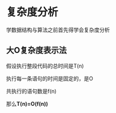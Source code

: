# 复杂度分析
学数据结构与算法之前首先得学会复杂度分析

## 大O复杂度表示法
假设执行整段代码的总时间是T(n)

执行每一条语句的时间是固定的，是O

共执行的语句数是f(n)

那么**T(n)=O(f(n))**
